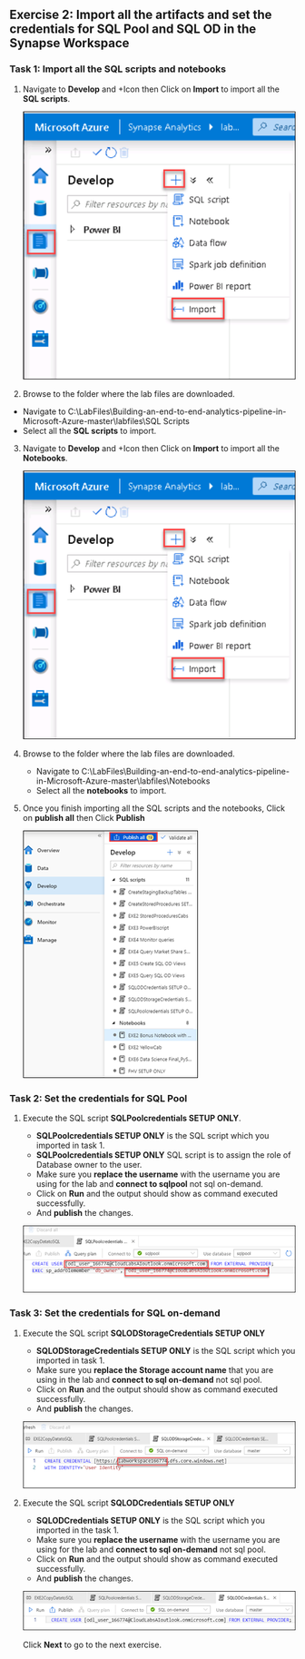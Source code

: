 ## Exercise 2: Import all the artifacts and set the credentials for SQL Pool and SQL OD in the Synapse Workspace

### Task 1: Import all the SQL scripts and notebooks

1. Navigate to **Develop** and +Icon then Click on **Import** to import all the **SQL scripts**.

   ![sql scripts ](images/011.png)
   
2. Browse to the folder where the lab files are downloaded.

  - Navigate to C:\LabFiles\Building-an-end-to-end-analytics-pipeline-in-Microsoft-Azure-master\labfiles\SQL Scripts
  - Select all the **SQL scripts** to import.

3. Navigate to **Develop** and +Icon then Click on **Import** to import all the **Notebooks**.

   ![notebooks ](images/011.png)
   
4. Browse to the folder where the lab files are downloaded.
   
   - Navigate to C:\LabFiles\Building-an-end-to-end-analytics-pipeline-in-Microsoft-Azure-master\labfiles\Notebooks
   - Select all the **notebooks** to import.
   
5. Once you finish importing all the SQL scripts and the notebooks, Click on **publish all** then Click **Publish**
   
   ![notebooks and scripts ](images/13.png)
   
### Task 2: Set the credentials for SQL Pool

1. Execute the SQL script **SQLPoolcredentials SETUP ONLY**.
     
    - **SQLPoolcredentials SETUP ONLY** is the SQL script which you imported in task 1.
    - **SQLPoolcredentials SETUP ONLY** SQL script is to assign the role of Database owner to the user.
    - Make sure you **replace the username** with the username you are using for the lab and **connect to sqlpool** not sql on-demand.
    - Click on **Run** and the output should show as command executed successfully.
    - And **publish** the changes.
    
    ![sql pool cred ](images/14.png)
    
    
### Task 3: Set the credentials for SQL on-demand
   
1. Execute the SQL script **SQLODStorageCredentials SETUP ONLY**
    
    - **SQLODStorageCredentials SETUP ONLY** is the SQL script which you imported in task 1.
    - Make sure you **replace the Storage account name** that you are using in the lab and **connect to sql on-demand** not sql pool.
    - Click on **Run** and the output should show as command executed successfully.
    - And **publish** the changes.
    
    ![sql on-demand cred ](images/15.png)
  

2. Execute the SQL script **SQLODCredentials SETUP ONLY**   

    - **SQLODCredentials SETUP ONLY** is the SQL script which you imported in the task 1.
    - Make sure you **replace the username** with the username you are using for the lab and **connect to sql on-demand** not sql pool.
    - Click on **Run** and the output should show as command executed successfully.
    - And **publish** the changes.
 
    ![sql od cred ](images/16.png)
    
    Click **Next** to go to the next exercise.
